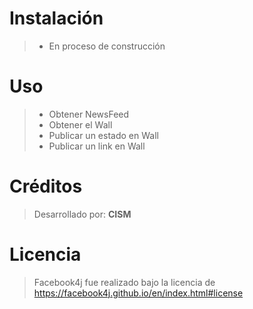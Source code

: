 # Instalación
>  - En proceso de construcción

# Uso
>  - Obtener NewsFeed
>  - Obtener el Wall
>  - Publicar un estado en Wall
>  - Publicar un link en Wall

# Créditos
> Desarrollado por:
> **CISM**
# Licencia
> Facebook4j fue realizado bajo la
> licencia de
> https://facebook4j.github.io/en/index.html#license
